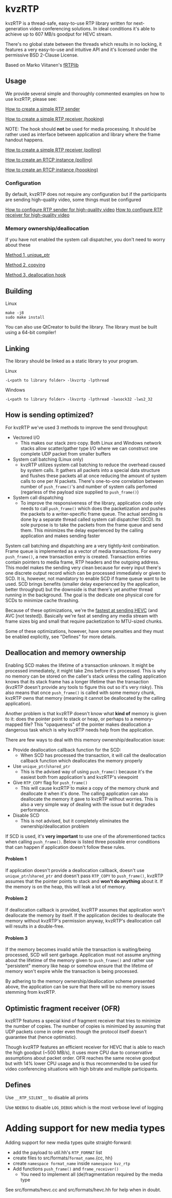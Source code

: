 # kvzRTP

kvzRTP is a thread-safe, easy-to-use RTP library written for next-generation video conferencing solutions. In ideal conditions it's able to achieve up to 607 MB/s goodput for HEVC stream.

There's no global state between the threads which results in no locking, it features a very easy-to-use and intuitive API and it's licensed under the permissive BSD 2-Clause License.

Based on Marko Viitanen's [fRTPlib](https://github.com/fador/fRTPlib)

## Usage

We provide several simple and thoroughly commented examples on how to use kvzRTP, please see:

[How to create a simple RTP sender](examples/simple/rtp/sending.cc)

[How to create a simple RTP receiver (hooking)](examples/simple/rtp/receiving_hook.cc)

NOTE: The hook should **not** be used for media processing. It should be rather used as interface between application and library where the frame handout happens.

[How to create a simple RTP receiver (polling)](examples/simple/rtp/receiving_poll.cc)

[How to create an RTCP instance (polling)](examples/simple/rtcp/rtcp_poll.cc)

[How to create an RTCP instance (hoooking)](examples/simple/rtcp/rtcp_hook.cc)

### Configuration

By default, kvzRTP does not require any configuration but if the participants are sending high-quality video, some things must be configured

[How to configure RTP sender for high-quality video](examples/simple/rtp/send_hq.cc)
[How to configure RTP receiver for high-quality video](examples/simple/rtp/recv_hq.cc)

### Memory ownership/deallocation

If you have not enabled the system call dispatcher, you don't need to worry about these

[Method 1, unique_ptr](examples/simple/rtp/deallocation_1.cc)

[Method 2, copying](examples/simple/rtp/deallocation_2.cc)

[Method 3, deallocation hook](examples/simple/rtp/deallocation_3.cc)

## Building

Linux
```
make -j8
sudo make install
```

You can also use QtCreator to build the library. The library must be built using a 64-bit compiler!

## Linking

The library should be linked as a static library to your program.

Linux

`-L<path to library folder> -lkvzrtp -lpthread`

Windows

`-L<path to library folder> -lkvzrtp -lpthread -lwsock32 -lws2_32`

## How is sending optimized?

For kvzRTP we've used 3 methods to improve the send throughput:
* Vectored I/O
   * This makes our stack zero copy. Both Linux and Windows network stacks allow scatter/gather type I/O where we can construct one complete UDP packet from smaller buffers
* System call batching (Linux only)
   * kvzRTP utilizes system call batching to reduce the overhead caused by system calls. It gathers all packets into a special data structure and flushes these packets all at once reducing the amount of system calls to one per _N_ packets. There's one-to-one correlation between number of `push_frame()`'s and number of system calls perfomed (regarless of the payload size supplied to `push_frame()`)
* System call dispatching
   * To improve the responsiveness of the library, application code only needs to call `push_frame()` which does the packetization and pushes the packets to a writer-specific frame queue. The actual sending is done by a separate thread called system call dispatcher (SCD). Its sole purpose is to take the packets from the frame queue and send them. This minimizes the delay experienced by the calling application and makes sending faster

System call batching and dispatching are a very tightly-knit combination. Frame queue is implemented as a vector of media transactions. For every `push_frame()`, a new transaction entry is created. Transaction entries contain pointers to media frame, RTP headers and the outgoing address.
This model makes the sending very clean because for every input there's one discrete output record which can be processed immediately or given to SCD. It is, however, not mandatory to enable SCD if frame queue want to be used. SCD brings benefits (smaller delay experienced by the application, better throughput) but the downside is that there's yet another thread running in the background. The goal is the dedicate one physical core for SCDs to minimize cache thrashing.

Because of these optimizations, we're the [fastest at sending HEVC](https://google.com) (and AVC [not tested]). Basically we're fast at sending any media stream with frame sizes big and small that require packetization to MTU-sized chunks.

Some of these optimizations, however, have some penalties and they must be enabled explicitly, see "Defines" for more details.

## Deallocation and memory ownership

Enabling SCD makes the lifetime of a transaction unknown. It might be processed immediately, it might take 2ms before it's processed. This is why no memory can be stored on the caller's stack unless the calling application knows that its stack frame has a longer lifetime than the transaction (kvzRTP doesn't provide any tools to figure this out so it's very risky). This also means that once `push_frame()` is called with some memory chunk, kvzRTP owns that memory (meaning it cannot be deallocated by the calling application).

Another problem is that kvzRTP doesn't know what **kind of** memory is given to it: does the pointer point to stack or heap, or perhaps to a memory-mapped file? This "opaqueness" of the pointer makes deallocation a dangerous task which is why kvzRTP needs help from the application.

There are few ways to deal with this memory ownership/deallocation issue:
* Provide deallocation callback function for the SCD:
   * When SCD has processed the transaction, it will call the deallocation callback function which deallocates the memory properly
* Use `unique_ptr`/`shared_ptr`
   * This is the advised way of using `push_frame()` because it's the easiest both from application's and kvzRTP's viewpoint
* Give `RTP_COPY` flag for `push_frame()`
   * This will cause kvzRTP to make a copy of the memory chunk and deallocate it when it's done. The calling application can also deallocate the memory it gave to kvzRTP without worries. This is also a very simple way of dealing with the issue but it degrades performance.
* Disable SCD
   * This is not advised, but it completely eliminates the ownership/deallocation problem

If SCD is used, it's **very important** to use one of the aforementioned tactics when calling `push_frame()`. Below is listed three possible error conditions that can happen if application doesn't follow these rules.

#### Problem 1
If application doesn't provide a deallocation callback, doesn't use `unique_ptr`/`shared_ptr` and doesn't pass `RTP_COPY` to `push_frame()`, kvzRTP assumes that the pointer points to stack and **won't do anything** about it. If the memory is on the heap, this will leak a lot of memory.

#### Problem 2
If deallocation callback is provided, kvzRTP assumes that application won't deallocate the memory by itself. If the application decides to deallocate the memory without kvzRTP's permission anyway, kvzRTP's deallocation call will results in a double-free.

#### Problem 3
If the memory becomes invalid while the transaction is waiting/being processed, SCD will sent garbage. Application must not assume anything about the lifetime of the memory given to `push_frame()` and rather use "persistent" memory like heap or somehow ensure that the lifetime of memory won't expire while the transaction is being processed.

By adhering to the memory ownership/deallocation scheme presented above, the application can be sure that there will be no memory issues stemming from kvzRTP.

## Optimistic fragment receiver (OFR)

kvzRTP features a special kind of fragment receiver that tries to minimize the number of copies. The number of copies is minimized by assuming that UDP packets come in order even though the protocol itself doesn't guarantee that (hence optimistic).

Though kvzRTP features an efficient receiver for HEVC that is able to reach the high goodput (~500 MB/s), it uses more CPU due to conservative assumptions about packet order. OFR reaches the same receive goodput but with 14% lower CPU usage and is thus recommended to be used for video conferencing situations with high bitrate and multiple participants.

## Defines

Use `__RTP_SILENT__` to disable all prints

Use `NDEBUG` to disable `LOG_DEBUG` which is the most verbose level of logging

# Adding support for new media types

Adding support for new media types quite straight-forward:
* add the payload to util.hh's `RTP_FORMAT` list
* create files to src/formats/`format_name`.{cc, hh}
* create `namespace format_name` inside `namespace kvz_rtp`
* Add functions `push_frame()` and `frame_receiver()`
   * You need to implement all (de)fragmentation required by the media type

See src/formats/hevc.cc and src/formats/hevc.hh for help when in doubt.

